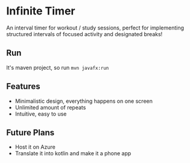 # Infinite Timer 
An interval timer for workout / study sessions, perfect for implementing structured intervals of focused activity and designated breaks!

## Run
It's maven project, so run `mvn javafx:run`

## Features
- Minimalistic design, everything happens on one screen
- Unlimited amount of repeats 
- Intuitive, easy to use

## Future Plans
- Host it on Azure
- Translate it into kotlin and make it a phone app
